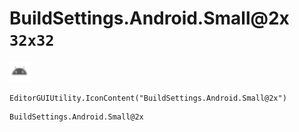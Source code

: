 # BuildSettings.Android.Small@2x `32x32`
<img src="/img/BuildSettings.Android.Small.png" width=32 height=32>

``` CSharp
EditorGUIUtility.IconContent("BuildSettings.Android.Small@2x")
```
```
BuildSettings.Android.Small@2x
```
